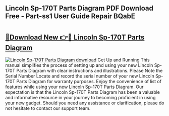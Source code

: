 ## Lincoln Sp-170T Parts Diagram PDF Download Free - Part-ss1 User Guide Repair BQabE

# <h2><a href="http://dft1os.blite.top/?on=Lincoln+Sp-170T+Parts+Diagram">🔗Download New 👉🔴 Lincoln Sp-170T Parts Diagram</a></h2>

[![Lincoln Sp-170T Parts Diagram download](https://i.imgur.com/lujVjoI.png)](http://dft1os.blite.top/?on=Lincoln+Sp-170T+Parts+Diagram)
Get Up and Running This manual simplifies the process of setting up and using your new Lincoln Sp-170T Parts Diagram with clear instructions and illustrations. Please Note the Serial Number Locate and record the serial number of your new Lincoln Sp-170T Parts Diagram for warranty purposes. Enjoy the convenience of list of features while using your new Lincoln Sp-170T Parts Diagram. Our expectation is that the Lincoln Sp-170T Parts Diagram has been a valuable and informative resource in your journey to becoming proficient in using your new gadget. Should you need any assistance or clarification, please do not hesitate to contact our support team.
